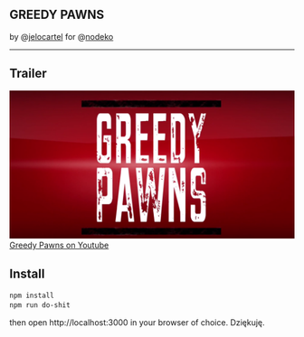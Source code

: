 GREEDY PAWNS
---
by @[jelocartel](https://github.com/jelocartel) for @[nodeko](http://nodeknockout.com)

---

## Trailer
![img.png](img.png)
[Greedy Pawns on Youtube](https://www.youtube.com/watch?v=N70knQMmhuQ)

## Install
```bash
npm install
npm run do-shit
```
then open http://localhost:3000 in your browser of choice. Dziękuję.
